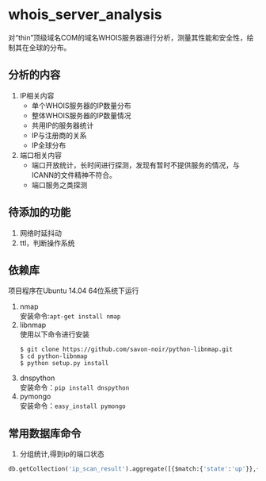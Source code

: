 # whois_server_analysis
对“thin”顶级域名COM的域名WHOIS服务器进行分析，测量其性能和安全性，绘制其在全球的分布。


## 分析的内容

1. IP相关内容  
    * 单个WHOIS服务器的IP数量分布
    * 整体WHOIS服务器的IP数量情况
    * 共用IP的服务器统计
    * IP与注册商的关系
    * IP全球分布
2. 端口相关内容
    * 端口开放统计，长时间进行探测，发现有暂时不提供服务的情况，与ICANN的文件精神不符合。
    * 端口服务之类探测



## 待添加的功能

1. 网络时延抖动
2. ttl，判断操作系统

## 依赖库

项目程序在Ubuntu 14.04 64位系统下运行

1. nmap  
安装命令:`apt-get install nmap`
2. libnmap  
使用以下命令进行安装
    ```
    $ git clone https://github.com/savon-noir/python-libnmap.git
    $ cd python-libnmap
    $ python setup.py install
    ```
3. dnspython  
安装命令：`pip install dnspython`
4. pymongo  
安装命令：`easy_install pymongo`
## 常用数据库命令

1. 分组统计,得到ip的端口状态
```sql
db.getCollection('ip_scan_result').aggregate([{$match:{'state':'up'}},{$group : {_id : "$port_state", num_tutorial : {$sum : 1}}}]);
```